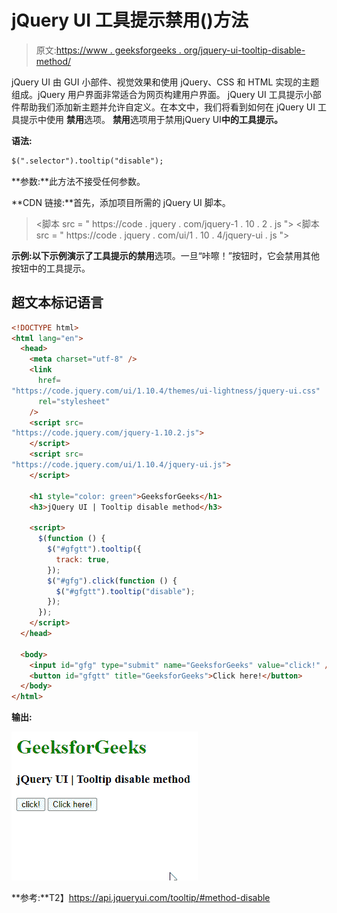 # jQuery UI 工具提示禁用()方法

> 原文:[https://www . geeksforgeeks . org/jquery-ui-tooltip-disable-method/](https://www.geeksforgeeks.org/jquery-ui-tooltips-disable-method/)

jQuery UI 由 GUI 小部件、视觉效果和使用 jQuery、CSS 和 HTML 实现的主题组成。jQuery 用户界面非常适合为网页构建用户界面。 jQuery UI 工具提示小部件帮助我们添加新主题并允许自定义。在本文中，我们将看到如何在 jQuery UI 工具提示中使用 **禁用**选项。 **禁用**选项用于禁用jQuery UI**中的工具提示。**

**语法:**

```html
$(".selector").tooltip("disable");
```

**参数:**此方法不接受任何参数。

**CDN 链接:**首先，添加项目所需的 jQuery UI 脚本。

> <link href="“https://code.jquery.com/ui/1.10.4/themes/ui-lightness/jquery-ui.css”" rel="“stylesheet”">
> <脚本 src = " https://code . jquery . com/jquery-1 . 10 . 2 . js "></脚本>
> <脚本 src = " https://code . jquery . com/ui/1 . 10 . 4/jquery-ui . js "></脚本>

**示例:**以下示例演示了工具提示的**禁用**选项。一旦“咔嚓！”按钮时，它会禁用其他按钮中的工具提示。

## 超文本标记语言

```html
<!DOCTYPE html>
<html lang="en">
  <head>
    <meta charset="utf-8" />
    <link
      href=
"https://code.jquery.com/ui/1.10.4/themes/ui-lightness/jquery-ui.css"
      rel="stylesheet"
    />
    <script src=
"https://code.jquery.com/jquery-1.10.2.js">
    </script>
    <script src=
"https://code.jquery.com/ui/1.10.4/jquery-ui.js">
    </script>

    <h1 style="color: green">GeeksforGeeks</h1>
    <h3>jQuery UI | Tooltip disable method</h3>

    <script>
      $(function () {
        $("#gfgtt").tooltip({
          track: true,
        });
        $("#gfg").click(function () {
          $("#gfgtt").tooltip("disable");
        });
      });
    </script>
  </head>

  <body>
    <input id="gfg" type="submit" name="GeeksforGeeks" value="click!" />
    <button id="gfgtt" title="GeeksforGeeks">Click here!</button>
  </body>
</html>
```

**输出:**

![](img/8212689fc7d6a27803403f59a552e5ca.png)

**参考:**T2】https://api.jqueryui.com/tooltip/#method-disable